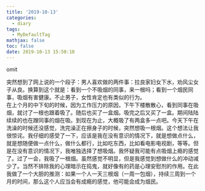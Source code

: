 ```yaml
---
title: '2019-10-13'
categories:
  - diary
tags:
  - MyDefaultTag
mathjax: false
toc: false
date: 2019-10-13 15:50:10
---
```

omit
<!--more-->

突然想到了网上说的一个段子：男人喜欢做的两件事：拉良家妇女下水，劝风尘女子从良。换算到这个就是：看到一个不吸烟的同事，来一根吗；看到一个烟民同事，吸烟有害健康。不止男子，女性肯定也有类似的行为。  
在上个月的中下旬的时候，因为工作压力的原因，下午下楼散散心，看到同事在吸烟，就讨了一根也跟着吸了。随后也买了一盒烟。吸完之后又买了一盒。期间陆陆续续的也在蹭同事的烟在吸。到现在为止，大概吸了有两盒多一点吧。今天下午在洗澡的时候还没感觉，洗完澡正在擦身子的时候，突然想吸一根烟。这个想法让我很惊诧。我仔细的感受了一下，应该是我在没有意识的情况下，就是想做点什么，就是想随便做一点什么，做什么都行，比如吃东西，比如看电影电视剧，等等。但是在没有意识的情况下，我唯独选择了想吸烟。我怀疑我可能有点吸烟上瘾的感觉了。过了一会，我吸了一根烟。虽然感觉不明显，但是我感觉到想做什么的冲动减少了。当然不排除我的心理暗示在捣鬼，就好像有的药是心理安慰剂的作用。在此我做了一个大胆的推测：如果一个人一天三根烟（一周一包烟），持续三周到一个月的时间，那么这个人应当会有成瘾的感觉，他可能会成为烟民。  
